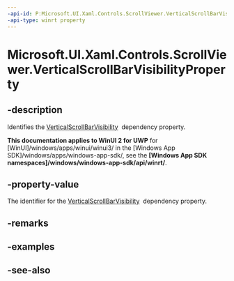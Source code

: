```yaml
---
-api-id: P:Microsoft.UI.Xaml.Controls.ScrollViewer.VerticalScrollBarVisibilityProperty
-api-type: winrt property
---
```


<!-- Property syntax
public Windows.UI.Xaml.DependencyProperty VerticalScrollBarVisibilityProperty { get; }
-->

# Microsoft.UI.Xaml.Controls.ScrollViewer.VerticalScrollBarVisibilityProperty

## -description
Identifies the [VerticalScrollBarVisibility](scrollviewer_verticalscrollbarvisibility.md)  dependency property.

**This documentation applies to WinUI 2 for UWP** for [WinUI]/windows/apps/winui/winui3/ in the [Windows App SDK]/windows/apps/windows-app-sdk/, see the **[Windows App SDK namespaces]/windows/windows-app-sdk/api/winrt/**.

## -property-value
The identifier for the [VerticalScrollBarVisibility](scrollviewer_verticalscrollbarvisibility.md)  dependency property.

## -remarks

## -examples

## -see-also
